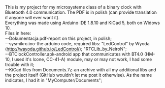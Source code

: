 This is my project for my microsystems class of a binary clock with Bluetooth 4.0 communication. The PDF is in polish (can provide translation if anyone will ever want it).  
Everything was made using Arduino IDE 1.8.10 and KiCad 5, both on Widows 10.  
Files in here:  
--Dokumentacja.pdf-report on this project, in polish;  
--sysmikro.ino-the arduino code, required libs: "LedControl" by Wyoda (http://wayoda.github.io/LedControl/); "RTCLib_by_NeiroN";  
--BTClockController.apk-android app that communicates with BT4.0 (HM-10, I used it's lcone, CC-41-A) module, may or may not work, I had some trouble with it;  
--KiCad files from Documents.7z-an archive with all my additional libs and the project itself (GitHub wouldn't let me post it otherwise). As the name indicates, I had it in "MyComputer/Documents";  
